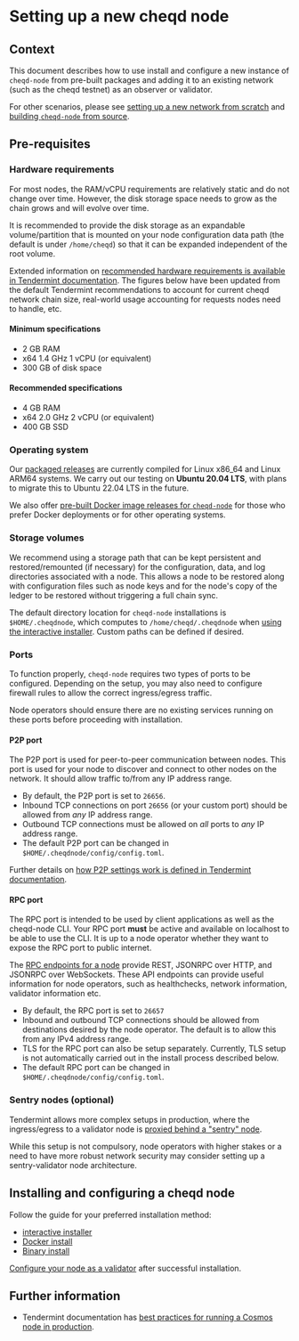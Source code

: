 # Setting up a new cheqd node

## Context

This document describes how to use install and configure a new instance of `cheqd-node` from pre-built packages and adding it to an existing network (such as the cheqd testnet) as an observer or validator.

For other scenarios, please see [setting up a new network from scratch](../build-and-networks/manual-network-setup.md) and [building `cheqd-node` from source](../build-and-networks/README.md).

## Pre-requisites

### Hardware requirements

For most nodes, the RAM/vCPU requirements are relatively static and do not change over time. However, the disk storage space needs to grow as the chain grows and will evolve over time.

It is recommended to provide the disk storage as an expandable volume/partition that is mounted on your node configuration data path (the default is under `/home/cheqd`) so that it can be expanded independent of the root volume.

Extended information on [recommended hardware requirements is available in Tendermint documentation](https://docs.tendermint.com/main/tendermint-core/running-in-production.html#hardware). The figures below have been updated from the default Tendermint recommendations to account for current cheqd network chain size, real-world usage accounting for requests nodes need to handle, etc.

#### Minimum specifications

* 2 GB RAM
* x64 1.4 GHz 1 vCPU (or equivalent)
* 300 GB of disk space

#### Recommended specifications

* 4 GB RAM
* x64 2.0 GHz 2 vCPU (or equivalent)
* 400 GB SSD

### Operating system

Our [packaged releases](https://github.com/cheqd/cheqd-node/releases) are currently compiled for Linux x86_64 and Linux ARM64 systems. We carry out our testing on **Ubuntu 20.04 LTS**, with plans to migrate this to Ubuntu 22.04 LTS in the future.

We also offer [pre-built Docker image releases for `cheqd-node`](https://github.com/orgs/cheqd/packages?repo_name=cheqd-node) for those who prefer Docker deployments or for other operating systems.

### Storage volumes

We recommend using a storage path that can be kept persistent and restored/remounted (if necessary) for the configuration, data, and log directories associated with a node. This allows a node to be restored along with configuration files such as node keys and for the node's copy of the ledger to be restored without triggering a full chain sync.

The default directory location for `cheqd-node` installations is `$HOME/.cheqdnode`, which computes to `/home/cheqd/.cheqdnode` when [using the interactive installer](/docs/setup-and-configure/interactive-installer.md). Custom paths can be defined if desired.

### Ports

To function properly, `cheqd-node` requires two types of ports to be configured. Depending on the setup, you may also need to configure firewall rules to allow the correct ingress/egress traffic.

Node operators should ensure there are no existing services running on these ports before proceeding with installation.

#### P2P port

The P2P port is used for peer-to-peer communication between nodes. This port is used for your node to discover and connect to other nodes on the network. It should allow traffic to/from any IP address range.

* By default, the P2P port is set to `26656`.
* Inbound TCP connections on port `26656` (or your custom port) should be allowed from *any* IP address range.
* Outbound TCP connections must be allowed on *all* ports to *any* IP address range.
* The default P2P port can be changed in `$HOME/.cheqdnode/config/config.toml`.

Further details on [how P2P settings work is defined in Tendermint documentation](https://docs.tendermint.com/main/tendermint-core/running-in-production.html#p2p).

#### RPC port

The RPC port is intended to be used by client applications as well as the cheqd-node CLI. Your RPC port **must** be active and available on localhost to be able to use the CLI. It is up to a node operator whether they want to expose the RPC port to public internet.

The [RPC endpoints for a node](https://docs.tendermint.com/main/rpc/) provide REST, JSONRPC over HTTP, and JSONRPC over WebSockets. These API endpoints can provide useful information for node operators, such as healthchecks, network information, validator information etc.

* By default, the RPC port is set to `26657`
* Inbound and outbound TCP connections should be allowed from destinations desired by the node operator. The default is to allow this from any IPv4 address range.
* TLS for the RPC port can also be setup separately. Currently, TLS setup is not automatically carried out in the install process described below.
* The default RPC port can be changed in `$HOME/.cheqdnode/config/config.toml`.

### Sentry nodes (optional)

Tendermint allows more complex setups in production, where the ingress/egress to a validator node is [proxied behind a "sentry" node](https://docs.tendermint.com/main/tendermint-core/validators.html).

While this setup is not compulsory, node operators with higher stakes or a need to have more robust network security may consider setting up a sentry-validator node architecture.

## Installing and configuring a cheqd node

Follow the guide for your preferred installation method:

* [interactive installer](interactive-installer.md)
* [Docker install](docker-install.md)
* [Binary install](binary-install.md)

[Configure your node as a validator](../validator-guide/README.md) after successful installation.

## Further information

* Tendermint documentation has [best practices for running a Cosmos node in production](https://docs.tendermint.com/v0.35/nodes/running-in-production.html).
